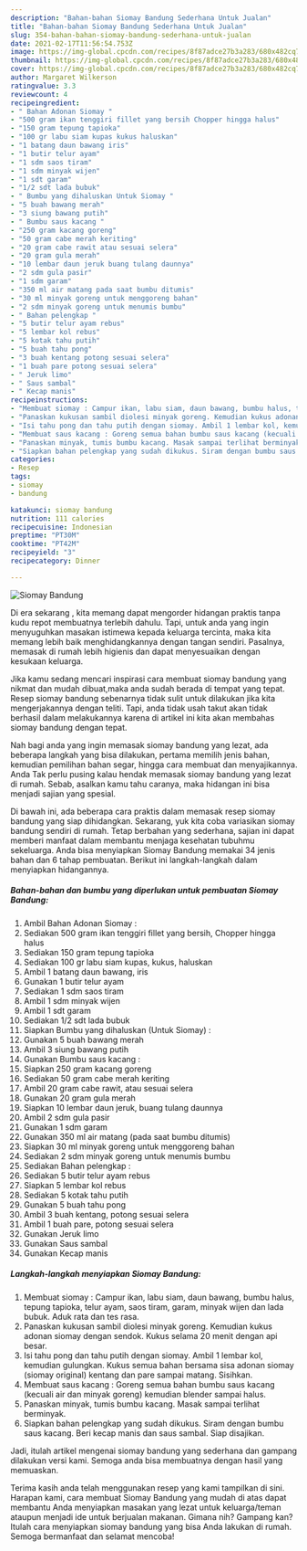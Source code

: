 ```yaml
---
description: "Bahan-bahan Siomay Bandung Sederhana Untuk Jualan"
title: "Bahan-bahan Siomay Bandung Sederhana Untuk Jualan"
slug: 354-bahan-bahan-siomay-bandung-sederhana-untuk-jualan
date: 2021-02-17T11:56:54.753Z
image: https://img-global.cpcdn.com/recipes/8f87adce27b3a283/680x482cq70/siomay-bandung-foto-resep-utama.jpg
thumbnail: https://img-global.cpcdn.com/recipes/8f87adce27b3a283/680x482cq70/siomay-bandung-foto-resep-utama.jpg
cover: https://img-global.cpcdn.com/recipes/8f87adce27b3a283/680x482cq70/siomay-bandung-foto-resep-utama.jpg
author: Margaret Wilkerson
ratingvalue: 3.3
reviewcount: 4
recipeingredient:
- " Bahan Adonan Siomay "
- "500 gram ikan tenggiri fillet yang bersih Chopper hingga halus"
- "150 gram tepung tapioka"
- "100 gr labu siam kupas kukus haluskan"
- "1 batang daun bawang iris"
- "1 butir telur ayam"
- "1 sdm saos tiram"
- "1 sdm minyak wijen"
- "1 sdt garam"
- "1/2 sdt lada bubuk"
- " Bumbu yang dihaluskan Untuk Siomay "
- "5 buah bawang merah"
- "3 siung bawang putih"
- " Bumbu saus kacang "
- "250 gram kacang goreng"
- "50 gram cabe merah keriting"
- "20 gram cabe rawit atau sesuai selera"
- "20 gram gula merah"
- "10 lembar daun jeruk buang tulang daunnya"
- "2 sdm gula pasir"
- "1 sdm garam"
- "350 ml air matang pada saat bumbu ditumis"
- "30 ml minyak goreng untuk menggoreng bahan"
- "2 sdm minyak goreng untuk menumis bumbu"
- " Bahan pelengkap "
- "5 butir telur ayam rebus"
- "5 lembar kol rebus"
- "5 kotak tahu putih"
- "5 buah tahu pong"
- "3 buah kentang potong sesuai selera"
- "1 buah pare potong sesuai selera"
- " Jeruk limo"
- " Saus sambal"
- " Kecap manis"
recipeinstructions:
- "Membuat siomay : Campur ikan, labu siam, daun bawang, bumbu halus, tepung tapioka, telur ayam, saos tiram, garam, minyak wijen dan lada bubuk. Aduk rata dan tes rasa."
- "Panaskan kukusan sambil diolesi minyak goreng. Kemudian kukus adonan siomay dengan sendok. Kukus selama 20 menit dengan api besar."
- "Isi tahu pong dan tahu putih dengan siomay. Ambil 1 lembar kol, kemudian gulungkan. Kukus semua bahan bersama sisa adonan siomay (siomay original) kentang dan pare sampai matang. Sisihkan."
- "Membuat saus kacang : Goreng semua bahan bumbu saus kacang (kecuali air dan minyak goreng) kemudian blender sampai halus."
- "Panaskan minyak, tumis bumbu kacang. Masak sampai terlihat berminyak."
- "Siapkan bahan pelengkap yang sudah dikukus. Siram dengan bumbu saus kacang. Beri kecap manis dan saus sambal. Siap disajikan."
categories:
- Resep
tags:
- siomay
- bandung

katakunci: siomay bandung 
nutrition: 111 calories
recipecuisine: Indonesian
preptime: "PT30M"
cooktime: "PT42M"
recipeyield: "3"
recipecategory: Dinner

---
```



![Siomay Bandung](https://img-global.cpcdn.com/recipes/8f87adce27b3a283/680x482cq70/siomay-bandung-foto-resep-utama.jpg)

Di era  sekarang , kita memang dapat mengorder hidangan praktis tanpa kudu repot membuatnya terlebih dahulu. Tapi, untuk anda yang ingin menyuguhkan masakan istimewa kepada keluarga tercinta, maka kita memang lebih baik menghidangkannya dengan tangan sendiri. Pasalnya, memasak di rumah lebih higienis dan dapat menyesuaikan dengan kesukaan keluarga.

Jika kamu sedang mencari inspirasi cara membuat siomay bandung yang nikmat dan mudah dibuat,maka anda sudah berada di tempat yang tepat. Resep siomay bandung  sebenarnya tidak sulit untuk dilakukan jika kita mengerjakannya dengan teliti. Tapi, anda tidak usah takut akan tidak berhasil dalam melakukannya 
karena di artikel ini kita akan membahas siomay bandung dengan tepat.  



Nah bagi anda yang ingin memasak siomay bandung yang lezat, ada beberapa langkah yang bisa dilakukan, pertama memilih jenis bahan, kemudian pemilihan bahan segar, hingga cara membuat dan menyajikannya. Anda Tak perlu pusing kalau hendak memasak siomay bandung yang lezat di rumah. Sebab, asalkan kamu  tahu caranya, maka hidangan ini bisa menjadi sajian yang spesial.

Di bawah ini, ada beberapa cara praktis  dalam memasak resep siomay bandung yang siap dihidangkan. Sekarang, yuk kita coba variasikan siomay bandung sendiri di rumah. Tetap berbahan yang sederhana, sajian ini dapat memberi manfaat dalam membantu menjaga kesehatan tubuhmu sekeluarga. Anda bisa menyiapkan Siomay Bandung memakai 34 jenis bahan dan 6 tahap pembuatan. Berikut ini langkah-langkah dalam menyiapkan hidangannya.

<!--inarticleads1-->

##### Bahan-bahan dan bumbu yang diperlukan untuk pembuatan Siomay Bandung:

1. Ambil  Bahan Adonan Siomay :
1. Sediakan 500 gram ikan tenggiri fillet yang bersih, Chopper hingga halus
1. Sediakan 150 gram tepung tapioka
1. Sediakan 100 gr labu siam kupas, kukus, haluskan
1. Ambil 1 batang daun bawang, iris
1. Gunakan 1 butir telur ayam
1. Sediakan 1 sdm saos tiram
1. Ambil 1 sdm minyak wijen
1. Ambil 1 sdt garam
1. Sediakan 1/2 sdt lada bubuk
1. Siapkan  Bumbu yang dihaluskan (Untuk Siomay) :
1. Gunakan 5 buah bawang merah
1. Ambil 3 siung bawang putih
1. Gunakan  Bumbu saus kacang :
1. Siapkan 250 gram kacang goreng
1. Sediakan 50 gram cabe merah keriting
1. Ambil 20 gram cabe rawit, atau sesuai selera
1. Gunakan 20 gram gula merah
1. Siapkan 10 lembar daun jeruk, buang tulang daunnya
1. Ambil 2 sdm gula pasir
1. Gunakan 1 sdm garam
1. Gunakan 350 ml air matang (pada saat bumbu ditumis)
1. Siapkan 30 ml minyak goreng untuk menggoreng bahan
1. Sediakan 2 sdm minyak goreng untuk menumis bumbu
1. Sediakan  Bahan pelengkap :
1. Sediakan 5 butir telur ayam rebus
1. Siapkan 5 lembar kol rebus
1. Sediakan 5 kotak tahu putih
1. Gunakan 5 buah tahu pong
1. Ambil 3 buah kentang, potong sesuai selera
1. Ambil 1 buah pare, potong sesuai selera
1. Gunakan  Jeruk limo
1. Gunakan  Saus sambal
1. Gunakan  Kecap manis




<!--inarticleads2-->

##### Langkah-langkah menyiapkan Siomay Bandung:

1. Membuat siomay : Campur ikan, labu siam, daun bawang, bumbu halus, tepung tapioka, telur ayam, saos tiram, garam, minyak wijen dan lada bubuk. Aduk rata dan tes rasa.
1. Panaskan kukusan sambil diolesi minyak goreng. Kemudian kukus adonan siomay dengan sendok. Kukus selama 20 menit dengan api besar.
1. Isi tahu pong dan tahu putih dengan siomay. Ambil 1 lembar kol, kemudian gulungkan. Kukus semua bahan bersama sisa adonan siomay (siomay original) kentang dan pare sampai matang. Sisihkan.
1. Membuat saus kacang : Goreng semua bahan bumbu saus kacang (kecuali air dan minyak goreng) kemudian blender sampai halus.
1. Panaskan minyak, tumis bumbu kacang. Masak sampai terlihat berminyak.
1. Siapkan bahan pelengkap yang sudah dikukus. Siram dengan bumbu saus kacang. Beri kecap manis dan saus sambal. Siap disajikan.




Jadi, itulah artikel mengenai  siomay bandung  yang sederhana dan gampang dilakukan versi kami. Semoga anda bisa membuatnya dengan hasil yang memuaskan. 

Terima kasih anda telah menggunakan resep yang kami tampilkan di sini. Harapan kami, cara membuat  Siomay Bandung yang mudah di atas dapat membantu Anda menyiapkan masakan yang lezat untuk keluarga/teman ataupun menjadi ide untuk berjualan makanan. Gimana nih? Gampang kan? Itulah cara menyiapkan siomay bandung yang bisa Anda lakukan di rumah. Semoga bermanfaat dan selamat mencoba!

